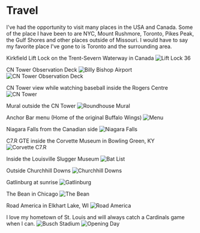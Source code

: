 # Travel

I've had the opportunity to visit many places in the USA and Canada. Some of the place I have been to are NYC, Mount Rushmore, Toronto, Pikes Peak, the Gulf Shores and other places outside of Missouri. I would have to say my favorite place I've gone to is Toronto and the surrounding area. 

Kirkfield Lift Lock on the Trent-Severn Waterway in Canada
![Lift Lock 36](./assets/images/hobbies/travel/IMG_1445.jpg)

CN Tower Observation Deck
![Billy Bishop Airport](./assets/images/hobbies/travel/IMG_1485.jpg)
![CN Tower Observation Deck](./assets/images/hobbies/travel/IMG_1481.jpg)

CN Tower view while watching baseball inside the Rogers Centre
![CN Tower](./assets/images/hobbies/travel/IMG_1699.jpg)

Mural outside the CN Tower
![Roundhouse Mural](./assets/images/hobbies/travel/IMG_1491.jpg)

Anchor Bar menu (Home of the original Buffalo Wings)
![Menu](./assets/images/hobbies/travel/IMG_1695.jpg)

Niagara Falls from the Canadian side
![Niagara Falls](./assets/images/hobbies/travel/IMG_1693.jpg)

C7.R GTE inside the Corvette Museum in Bowling Green, KY
![Corvette C7.R](./assets/images/hobbies/travel/IMG_2184.jpg)

Inside the Louisville Slugger Museum
![Bat List](./assets/images/hobbies/travel/IMG_2196.jpg)

Outside Churchhill Downs
![Churchhill Downs](./assets/images/hobbies/travel/IMG_2202.jpg)

Gatlinburg at sunrise
![Gatlinburg](./assets/images/hobbies/travel/IMG_1471.jpg)

The Bean in Chicago
![The Bean](./assets/images/hobbies/travel/IMG_1682.jpg)

Road America in Elkhart Lake, WI
![Road America](./assets/images/hobbies/travel/IMG_1361.jpg)

I love my hometown of St. Louis and will always catch a Cardinals game when I can.
![Busch Stadium](./assets/images/hobbies/travel/IMG_0965.jpg)
![Opening Day](./assets/images/hobbies/travel/IMG_0736.jpg)